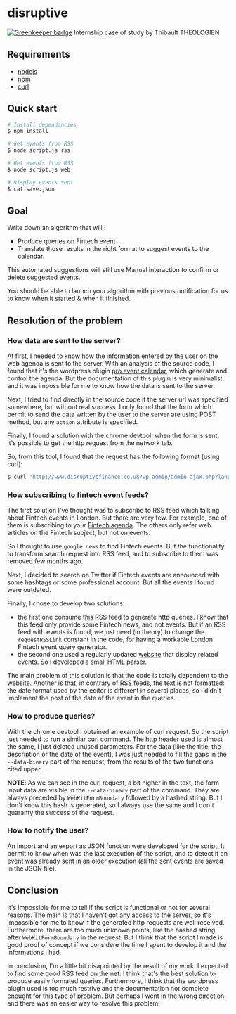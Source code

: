 # disruptive

[![Greenkeeper badge](https://badges.greenkeeper.io/MacBootglass/disruptive.svg)](https://greenkeeper.io/)
Internship case of study by Thibault THEOLOGIEN

## Requirements
* [nodejs](https://nodejs.org/en/)
* [npm](https://www.npmjs.com)
* [curl](https://curl.haxx.se)

## Quick start
```bash
# Install dependancies
$ npm install

# Get events from RSS
$ node script.js rss

# Get events from RSS
$ node script.js web

# Display events sent
$ cat save.json
```

## Goal
Write down an algorithm that will :
* Produce queries on Fintech event
* Translate those results in the right format to suggest events to the calendar.

This automated suggestions will still use Manual interaction to confirm or delete suggested events.

You should be able to launch your algorithm with previous notification for us to know when it started & when it finished.


## Resolution of the problem

### How data are sent to the server?
At first, I needed to know how the information entered by the user on the web agenda is sent to the server.
With an analysis of the source code, I found that it's the wordpress plugin [pro event calendar](http://wpsleek.com/pro-event-calendar-documentation/), which generate and control the agenda. But the documentation of this plugin is very minimalist, and it was impossible for me to know how the data is sent to the server.

Next, I tried to find directly in the source code if the server url was specified somewhere, but without real success. I only found that the form which permit to send the data written by the user to the server are using POST method, but any `action` attribute is specified.

Finally, I found a solution with the chrome devtool: when the form is sent, it's possible to get the http request from the network tab.

So, from this tool, I found that the request has the following format (using curl):
```bash
$ curl 'http://www.disruptivefinance.co.uk/wp-admin/admin-ajax.php?lang='-H 'Cookie: PHPSESSID=liqmrurpcn3ba3g6pj5jvktel6; __smToken=0qh4kCMsxZ6dr9kmHPC3VRI6' -H 'Origin: http://www.disruptivefinance.co.uk' -H 'Accept-Encoding: gzip, deflate'  -H 'Accept-Language: fr-FR,fr;q=0.8,en-US;q=0.6,en;q=0.4' -H 'User-Agent: Mozilla/5.0 (Macintosh; Intel Mac OS X 10_12_2) AppleWebKit/537.36 (KHTML, like Gecko) Chrome/56.0.2924.87 Safari/537.36' -H 'Content-Type: multipart/form-data; boundary=----WebKitFormBoundaryD0gOHOowhRasNcqp' -H 'Accept: */*' -H 'Referer: http://www.disruptivefinance.co.uk/fintech-events-in-london/' -H 'X-Requested-With: XMLHttpRequest' -H 'Connection: keep-alive' --data-binary $'------WebKitFormBoundaryD0gOHOowhRasNcqp\r\nContent-Disposition: form-data; name="title"\r\n\r\ntitle\r\n------WebKitFormBoundaryD0gOHOowhRasNcqp\r\nContent-Disposition: form-data; name="description"\r\n\r\ndescription\r\n------WebKitFormBoundaryD0gOHOowhRasNcqp\r\nContent-Disposition: form-data; name="category-162"\r\n\r\n162\r\n------WebKitFormBoundaryD0gOHOowhRasNcqp\r\nContent-Disposition: form-data; name="category-176"\r\n\r\n176\r\n------WebKitFormBoundaryD0gOHOowhRasNcqp\r\nContent-Disposition: form-data; name="category-164"\r\n\r\n164\r\n------WebKitFormBoundaryD0gOHOowhRasNcqp\r\nContent-Disposition: form-data; name="category-89"\r\n\r\n89\r\n------WebKitFormBoundaryD0gOHOowhRasNcqp\r\nContent-Disposition: form-data; name="category-163"\r\n\r\n163\r\n------WebKitFormBoundaryD0gOHOowhRasNcqp\r\nContent-Disposition: form-data; name="category-245"\r\n\r\n245\r\n------WebKitFormBoundaryD0gOHOowhRasNcqp\r\nContent-Disposition: form-data; name="date"\r\n\r\n2017-05-03\r\n------WebKitFormBoundaryD0gOHOowhRasNcqp\r\nContent-Disposition: form-data; name="end_date"\r\n\r\n2017-05-04\r\n------WebKitFormBoundaryD0gOHOowhRasNcqp\r\nContent-Disposition: form-data; name="time_hours"\r\n\r\n00\r\n------WebKitFormBoundaryD0gOHOowhRasNcqp\r\nContent-Disposition: form-data; name="time_minutes"\r\n\r\n00\r\n------WebKitFormBoundaryD0gOHOowhRasNcqp\r\nContent-Disposition: form-data; name="end_time_hh"\r\n\r\n01\r\n------WebKitFormBoundaryD0gOHOowhRasNcqp\r\nContent-Disposition: form-data; name="end_time_mm"\r\n\r\n00\r\n------WebKitFormBoundaryD0gOHOowhRasNcqp\r\nContent-Disposition: form-data; name="event_image"\r\n\r\n\r\n------WebKitFormBoundaryD0gOHOowhRasNcqp\r\nContent-Disposition: form-data; name="link"\r\n\r\nlink\r\n------WebKitFormBoundaryD0gOHOowhRasNcqp\r\nContent-Disposition: form-data; name="location"\r\n\r\nlocation\r\n------WebKitFormBoundaryD0gOHOowhRasNcqp\r\nContent-Disposition: form-data; name="pec_custom_contact"\r\n\r\nemail\r\n------WebKitFormBoundaryD0gOHOowhRasNcqp\r\nContent-Disposition: form-data; name="pec_custom_name"\r\n\r\nname\r\n------WebKitFormBoundaryD0gOHOowhRasNcqp\r\nContent-Disposition: form-data; name="calendar"\r\n\r\n1\r\n------WebKitFormBoundaryD0gOHOowhRasNcqp\r\nContent-Disposition: form-data; name="action"\r\n\r\nsubmitEvent\r\n------WebKitFormBoundaryD0gOHOowhRasNcqp\r\nContent-Disposition: form-data; name="postEventsNonce"\r\n\r\n590fabe094\r\n------WebKitFormBoundaryD0gOHOowhRasNcqp--\r\n' --compressed
```

### How subscribing to fintech event feeds?
The first solution I've thought was to subscribe to RSS feed which talking about Fintech events in London. But there are very few. For example, one of them is subscribing to your [Fintech agenda](http://www.disruptivefinance.co.uk/2017/02/27/london-fintech-calendar-back/).
The others only refer web articles on the Fintech subject, but not on events.

So I thought to use `google news` to find Fintech events. But the functionality to transform search request into RSS feed, and to subscribe to them was removed few months ago.

Next, I decided to search on Twitter if Fintech events are announced with some hashtags or some professional account. But all the events I found were outdated.

Finally, I chose to develop two solutions:
  * the first one consume [this](https://www.fnlondon.com/fintech/rss/) RSS feed to generate http queries. I know that this feed only provide some Fintech news, and not events. But if an RSS feed with events is found, we just need (in theory) to change the `requestRSSLink` constant in the code, for having a workable London Fintech event query generator.
  * the second one used a regularly updated [website](http://fintechprofile.com/fintech-event-calendar-2017/) that display related events. So I developed a small HTML parser.

  The main problem of this solution is that the code is totally dependent to the website. Another is that, in contrary of RSS feeds, the text is not formatted: the date format used by the editor is different in several places, so I didn't implement the post of the date of the event in the queries.

### How to produce queries?
With the chrome devtool I obtained an example of curl request. So the script just needed to run a similar curl command. The http header used is almost the same, I just deleted unused parameters.
For the data (like the title, the description or the date of the event), I was just needed to fill the gaps in the `--data-binary` part of the request, from the results of the two functions cited upper.

__NOTE__: As we can see in the curl request, a bit higher in the text, the form input data are visible in the `--data-binary` part of the command. They are always preceded by `WebKitFormBoundary` followed by a hashed string. But I don't know this hash is generated, so I always use the same and I don't guaranty the success of the request.

### How to notify the user?
An import and an export as JSON function were developed for the script. It permit to know when was the last execution of the script, and to detect if an event was already sent in an older execution (all the sent events are saved in the JSON file).

## Conclusion
It's impossible for me to tell if the script is functional or not for several reasons.
The main is that I haven't got any access to the server, so it's impossible for me to know if the generated http requests are well received.
Furthermore, there are too much unknown points, like the hashed string after `WebKitFormBoundary` in the request.
But I think that the script I made is good proof of concept if we considere the time I spent to develop it and the informations I had.

In conclusion, I'm a little bit disapointed by the result of my work. I expected to find some good RSS feed on the net: I think that's the best solution to produce easily formated queries.
Furthermore, I think that the wordpress plugin used is too much restrive and the documentation not complete enought for this type of problem.
But perhaps I went in the wrong direction, and there was an easier way to resolve this problem.
